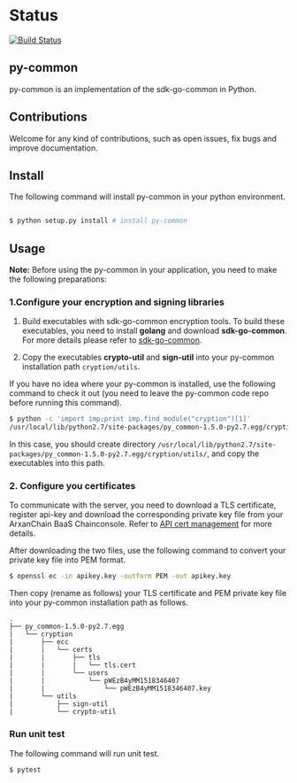 # Status

[![Build Status](https://travis-ci.org/arxanchain/py-common.svg?branch=master)](https://travis-ci.org/arxanchain/py-common)

## py-common

py-common is an implementation of the sdk-go-common in Python.

## Contributions

Welcome for any kind of contributions, such as open issues, fix bugs and improve documentation.

## Install

The following command will install py-common in your python environment.

```sh

$ python setup.py install # install py-common
```

## Usage

**Note:** Before using the py-common in your application, you need to make the following preparations:

### 1.Configure your encryption and signing libraries

1. Build executables with sdk-go-common encryption tools. To build these executables, you need to install **golang** and download **sdk-go-common**. For more details please refer to [sdk-go-common](https://github.com/arxanchain/sdk-go-common/tree/master/crypto/tools/README.md).

2. Copy the executables **crypto-util** and **sign-util** into your py-common installation path `cryption/utils`.

If you have no idea where your py-common is installed, use the following command to check it out (you need to leave the py-common code repo before running this command).

```sh
$ python -c 'import imp;print imp.find_module("cryption")[1]'
/usr/local/lib/python2.7/site-packages/py_common-1.5.0-py2.7.egg/cryption
```

In this case, you should create directory `/usr/local/lib/python2.7/site-packages/py_common-1.5.0-py2.7.egg/cryption/utils/`, and copy the executables into this path.

### 2. Configure you certificates

To communicate with the server, you need to download a TLS certificate, register api-key and download the corresponding private key file from your ArxanChain BaaS Chainconsole. Refer to [API cert management](http://www.arxanfintech.com/infocenter/html/chainconsole/manual.html#api) for more details.

After downloading the two files, use the following command to convert your private key file into PEM format.

```sh
$ openssl ec -in apikey.key -outform PEM -out apikey.key
```

Then copy (rename as follows) your TLS certificate and PEM private key file into your py-common installation path as follows.

```
.
├── py_common-1.5.0-py2.7.egg
|   └── cryption
|       ├── ecc
|       |   └── certs
|       |       ├── tls
|       |       |   └── tls.cert
|       |       └── users
|       |           └── pWEzB4yMM1518346407
|       |               └── pWEzB4yMM1518346407.key
|       └── utils
|           ├── sign-util
|           └── crypto-util
```

### Run unit test

The following command will run unit test.

```sh
$ pytest
```

